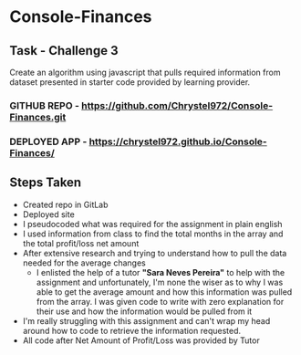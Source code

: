 # Console-Finances
## Task - Challenge 3

Create an algorithm using javascript that pulls required information from dataset presented in starter code provided by learning provider.

### GITHUB REPO - https://github.com/Chrystel972/Console-Finances.git
### DEPLOYED APP - https://chrystel972.github.io/Console-Finances/

## Steps Taken

* Created repo in GitLab
* Deployed site
* I pseudocoded what was required for the assignment in plain english
* I used information from class to find the total months in the array and the total profit/loss net amount
* After extensive research and trying to understand how to pull the data needed for the average changes
    * I enlisted the help of a tutor **"Sara Neves Pereira"** to help with the assignment and unfortunately, I'm none the wiser as to why I was able to get the average amount and how this information was pulled from the array.
I was given code to write with zero explanation for their use and how the information would be pulled from it
* I'm really struggling with this assignment and can't wrap my head around how to code to retrieve the information requested.
* All code after Net Amount of Profit/Loss was provided by Tutor